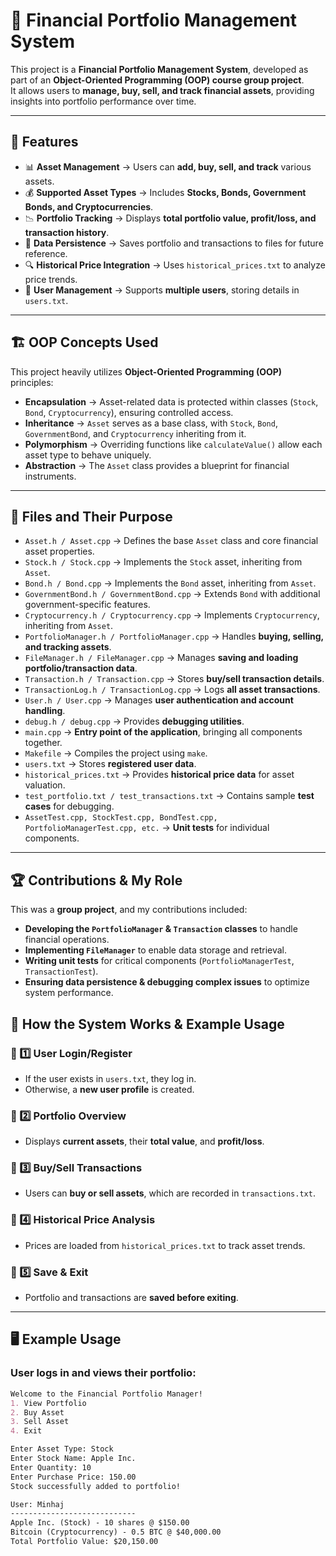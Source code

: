 # 💼 Financial Portfolio Management System  

This project is a **Financial Portfolio Management System**, developed as part of an **Object-Oriented Programming (OOP) course group project**.  
It allows users to **manage, buy, sell, and track financial assets**, providing insights into portfolio performance over time.

---

## 🚀 Features
- 📊 **Asset Management** → Users can **add, buy, sell, and track** various assets.  
- 💰 **Supported Asset Types** → Includes **Stocks, Bonds, Government Bonds, and Cryptocurrencies**.  
- 📉 **Portfolio Tracking** → Displays **total portfolio value, profit/loss, and transaction history**.  
- 🔄 **Data Persistence** → Saves portfolio and transactions to files for future reference.  
- 🔍 **Historical Price Integration** → Uses `historical_prices.txt` to analyze price trends.  
- 📂 **User Management** → Supports **multiple users**, storing details in `users.txt`.  

---

## 🏗️ **OOP Concepts Used**
This project heavily utilizes **Object-Oriented Programming (OOP)** principles:

- **Encapsulation** → Asset-related data is protected within classes (`Stock`, `Bond`, `Cryptocurrency`), ensuring controlled access.
- **Inheritance** → `Asset` serves as a base class, with `Stock`, `Bond`, `GovernmentBond`, and `Cryptocurrency` inheriting from it.
- **Polymorphism** → Overriding functions like `calculateValue()` allow each asset type to behave uniquely.
- **Abstraction** → The `Asset` class provides a blueprint for financial instruments.

---

## 📂 **Files and Their Purpose**
- `Asset.h / Asset.cpp` → Defines the base `Asset` class and core financial asset properties.
- `Stock.h / Stock.cpp` → Implements the `Stock` asset, inheriting from `Asset`.
- `Bond.h / Bond.cpp` → Implements the `Bond` asset, inheriting from `Asset`.
- `GovernmentBond.h / GovernmentBond.cpp` → Extends `Bond` with additional government-specific features.
- `Cryptocurrency.h / Cryptocurrency.cpp` → Implements `Cryptocurrency`, inheriting from `Asset`.
- `PortfolioManager.h / PortfolioManager.cpp` → Handles **buying, selling, and tracking assets**.
- `FileManager.h / FileManager.cpp` → Manages **saving and loading portfolio/transaction data**.
- `Transaction.h / Transaction.cpp` → Stores **buy/sell transaction details**.
- `TransactionLog.h / TransactionLog.cpp` → Logs **all asset transactions**.
- `User.h / User.cpp` → Manages **user authentication and account handling**.
- `debug.h / debug.cpp` → Provides **debugging utilities**.
- `main.cpp` → **Entry point of the application**, bringing all components together.
- `Makefile` → Compiles the project using `make`.
- `users.txt` → Stores **registered user data**.
- `historical_prices.txt` → Provides **historical price data** for asset valuation.
- `test_portfolio.txt / test_transactions.txt` → Contains sample **test cases** for debugging.
- `AssetTest.cpp, StockTest.cpp, BondTest.cpp, PortfolioManagerTest.cpp, etc.` → **Unit tests** for individual components.

---
## 🏆 Contributions & My Role
This was a **group project**, and my contributions included:

- **Developing the `PortfolioManager` & `Transaction` classes** to handle financial operations.
- **Implementing `FileManager`** to enable data storage and retrieval.
- **Writing unit tests** for critical components (`PortfolioManagerTest`, `TransactionTest`).
- **Ensuring data persistence & debugging complex issues** to optimize system performance.
## 🏦 How the System Works & Example Usage
### 🔹 1️⃣ User Login/Register
- If the user exists in `users.txt`, they log in.
- Otherwise, a **new user profile** is created.

### 🔹 2️⃣ Portfolio Overview
- Displays **current assets**, their **total value**, and **profit/loss**.

### 🔹 3️⃣ Buy/Sell Transactions
- Users can **buy or sell assets**, which are recorded in `transactions.txt`.

### 🔹 4️⃣ Historical Price Analysis
- Prices are loaded from `historical_prices.txt` to track asset trends.

### 🔹 5️⃣ Save & Exit
- Portfolio and transactions are **saved before exiting**.

---

## 🖥️ Example Usage

### **User logs in and views their portfolio:**
```markdown
Welcome to the Financial Portfolio Manager!
1. View Portfolio
2. Buy Asset
3. Sell Asset
4. Exit

Enter Asset Type: Stock
Enter Stock Name: Apple Inc.
Enter Quantity: 10
Enter Purchase Price: 150.00
Stock successfully added to portfolio!

User: Minhaj
----------------------------
Apple Inc. (Stock) - 10 shares @ $150.00
Bitcoin (Cryptocurrency) - 0.5 BTC @ $40,000.00
Total Portfolio Value: $20,150.00


